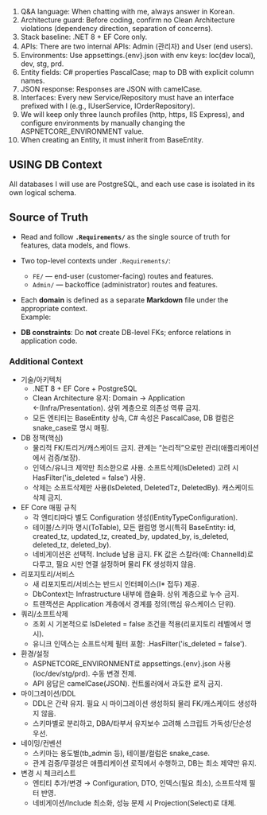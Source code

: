 
1. Q&A language: When chatting with me, always answer in Korean.
2. Architecture guard: Before coding, confirm no Clean Architecture violations (dependency direction, separation of concerns).
3. Stack baseline: .NET 8 + EF Core only.
4. APIs: There are two internal APIs: Admin (관리자) and User (end users).
5. Environments: Use appsettings.{env}.json with env keys: loc(dev local), dev, stg, prd.
6. Entity fields: C# properties PascalCase; map to DB with explicit column names.
7. JSON response: Responses are JSON with camelCase.
8. Interfaces: Every new Service/Repository must have an interface prefixed with I (e.g., IUserService, IOrderRepository).
9. We will keep only three launch profiles (http, https, IIS Express), and configure environments by manually changing the ASPNETCORE_ENVIRONMENT value.
10. When creating an Entity, it must inherit from BaseEntity.

## USING DB Context
All databases I will use are PostgreSQL, and each use case is isolated in its own logical schema.

## Source of Truth
- Read and follow **`.Requirements/`** as the single source of truth for features, data models, and flows.
- Two top-level contexts under `.Requirements/`:
  - `FE/` — end-user (customer-facing) routes and features.
  - `Admin/` — backoffice (administrator) routes and features.
- Each **domain** is defined as a separate **Markdown** file under the appropriate context.  
  Example:

- **DB constraints**: Do **not** create DB-level FKs; enforce relations in application code.


### Additional Context
- 기술/아키텍처
  - .NET 8 + EF Core + PostgreSQL
  - Clean Architecture 유지: Domain → Application ←(Infra/Presentation). 상위 계층으로 의존성 역류 금지.
  - 모든 엔티티는 BaseEntity 상속, C# 속성은 PascalCase, DB 컬럼은 snake_case로 명시 매핑.
- DB 정책(핵심)
  - 물리적 FK/트리거/캐스케이드 금지. 관계는 “논리적”으로만 관리(애플리케이션에서 검증/보장).
  - 인덱스/유니크 제약만 최소한으로 사용. 소프트삭제(IsDeleted) 고려 시 HasFilter('is_deleted = false') 사용.
  - 삭제는 소프트삭제만 사용(IsDeleted, DeletedTz, DeletedBy). 캐스케이드 삭제 금지.
- EF Core 매핑 규칙
  - 각 엔티티마다 별도 Configuration 생성(IEntityTypeConfiguration<t>).</t>
  - 테이블/스키마 명시(ToTable), 모든 컬럼명 명시(특히 BaseEntity: id, created_tz, updated_tz, created_by, updated_by, is_deleted, deleted_tz, deleted_by).
  - 네비게이션은 선택적. Include 남용 금지. FK 값은 스칼라(예: ChannelId)로 다루고, 필요 시만 연결 설정하며 물리 FK 생성하지 않음.
- 리포지토리/서비스
  - 새 리포지토리/서비스는 반드시 인터페이스(I* 접두) 제공.
  - DbContext는 Infrastructure 내부에 캡슐화. 상위 계층으로 누수 금지.
  - 트랜잭션은 Application 계층에서 경계를 정의(핵심 유스케이스 단위).
- 쿼리/소프트삭제
  - 조회 시 기본적으로 IsDeleted = false 조건을 적용(리포지토리 레벨에서 명시).
  - 유니크 인덱스는 소프트삭제 필터 포함: .HasFilter('is_deleted = false').
- 환경/설정
  - ASPNETCORE_ENVIRONMENT로 appsettings.{env}.json 사용(loc/dev/stg/prd). 수동 변경 전제.
  - API 응답은 camelCase(JSON). 컨트롤러에서 과도한 로직 금지.
- 마이그레이션/DDL
  - DDL은 간략 유지. 필요 시 마이그레이션 생성하되 물리 FK/캐스케이드 생성하지 않음.
  - 스키마별로 분리하고, DBA/타부서 유지보수 고려해 스크립트 가독성/단순성 우선.
- 네이밍/컨벤션
  - 스키마는 용도별(tb_admin 등), 테이블/컬럼은 snake_case.
  - 관계 검증/무결성은 애플리케이션 로직에서 수행하고, DB는 최소 제약만 유지.
- 변경 시 체크리스트
  - 엔티티 추가/변경 → Configuration, DTO, 인덱스(필요 최소), 소프트삭제 필터 반영.
  - 네비게이션/Include 최소화, 성능 문제 시 Projection(Select)로 대체.